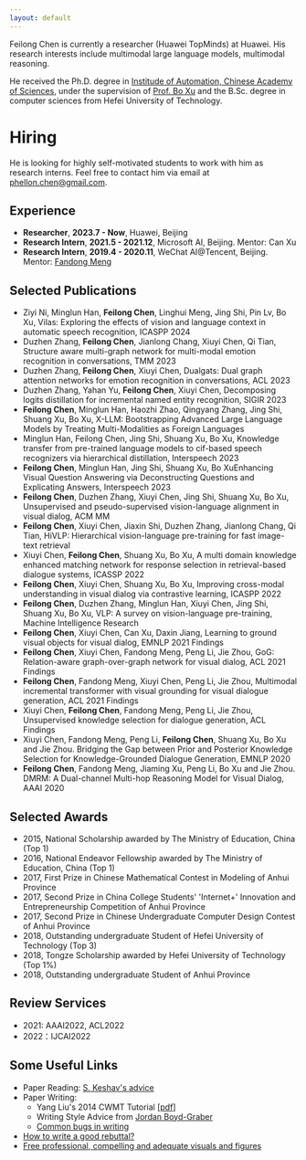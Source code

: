 ```yaml
---
layout: default
---
```


Feilong Chen is currently a researcher (Huawei TopMinds) at Huawei. His research interests include multimodal large language models, multimodal reasoning. <!-- See his [Google scholar](https://scholar.google.com/citations?user=LCPIYHsAAAAJ&hl=zh-CN) for more details. -->

He received the Ph.D. degree in [Institude of Automation, Chinese Academy of Sciences](http://www.ia.cas.cn), under the supervision of [Prof. Bo Xu](http://people.ucas.ac.cn/~xubo) and the B.Sc. degree in computer sciences from Hefei University of Technology.

# Hiring
He is looking for highly self-motivated students to work with him as research interns. Feel free to contact him via email at phellon.chen@gmail.com.


## Experience
* **Researcher**, **2023.7 - Now**, Huawei, Beijing
* **Research Intern**, **2021.5 - 2021.12**, Microsoft AI, Beijing. Mentor: Can Xu
* **Research Intern**, **2019.4 - 2020.11**, WeChat AI@Tencent, Beijing. Mentor: [Fandong Meng](http://fandongmeng.github.io/)

## Selected  Publications 
* Ziyi Ni, Minglun Han, **Feilong Chen**, Linghui Meng, Jing Shi, Pin Lv, Bo Xu, Vilas: Exploring the effects of vision and language context in automatic speech recognition, ICASPP 2024
* Duzhen Zhang, **Feilong Chen**, Jianlong Chang, Xiuyi Chen, Qi Tian, Structure aware multi-graph network for multi-modal emotion recognition in conversations, TMM 2023
* Duzhen Zhang, **Feilong Chen**, Xiuyi Chen, Dualgats: Dual graph attention networks for emotion recognition in conversations, ACL 2023
* Duzhen Zhang, Yahan Yu, **Feilong Chen**, Xiuyi Chen, Decomposing logits distillation for incremental named entity recognition, SIGIR 2023
* **Feilong Chen**, Minglun Han, Haozhi Zhao, Qingyang Zhang, Jing Shi, Shuang Xu, Bo Xu, X-LLM: Bootstrapping Advanced Large Language Models by Treating Multi-Modalities as Foreign Languages
* Minglun Han, Feilong Chen, Jing Shi, Shuang Xu, Bo Xu, Knowledge transfer from pre-trained language models to cif-based speech recognizers via hierarchical distillation, Interspeech 2023
* **Feilong Chen**, Minglun Han, Jing Shi, Shuang Xu, Bo XuEnhancing Visual Question Answering via Deconstructing Questions and Explicating Answers, Interspeech 2023
* **Feilong Chen**, Duzhen Zhang, Xiuyi Chen, Jing Shi, Shuang Xu, Bo Xu, Unsupervised and pseudo-supervised vision-language alignment in visual dialog, ACM MM
* **Feilong Chen**, Xiuyi Chen, Jiaxin Shi, Duzhen Zhang, Jianlong Chang, Qi Tian, HiVLP: Hierarchical vision-language pre-training for fast image-text retrieval
* Xiuyi Chen, **Feilong Chen**, Shuang Xu, Bo Xu, A multi domain knowledge enhanced matching network for response selection in retrieval-based dialogue systems, ICASSP 2022
* **Feilong Chen**, Xiuyi Chen, Shuang Xu, Bo Xu, Improving cross-modal understanding in visual dialog via contrastive learning, ICASPP 2022
* **Feilong Chen**, Duzhen Zhang, Minglun Han, Xiuyi Chen, Jing Shi, Shuang Xu, Bo Xu, VLP: A survey on vision-language pre-training, Machine Intelligence Research
* **Feilong Chen**, Xiuyi Chen, Can Xu, Daxin Jiang, Learning to ground visual objects for visual dialog, EMNLP 2021 Findings
* **Feilong Chen**, Xiuyi Chen, Fandong Meng, Peng Li, Jie Zhou, GoG: Relation-aware graph-over-graph network for visual dialog, ACL 2021 Findings
* **Feilong Chen**, Fandong Meng, Xiuyi Chen, Peng Li, Jie Zhou, Multimodal incremental transformer with visual grounding for visual dialogue generation, ACL 2021 Findings
* Xiuyi Chen, **Feilong Chen**, Fandong Meng, Peng Li, Jie Zhou, Unsupervised knowledge selection for dialogue generation, ACL Findings
* Xiuyi Chen, Fandong Meng, Peng Li, **Feilong Chen**, Shuang Xu, Bo Xu and Jie Zhou. Bridging the Gap between Prior and Posterior Knowledge Selection for Knowledge-Grounded Dialogue Generation, EMNLP 2020
* **Feilong Chen**, Fandong Meng, Jiaming Xu, Peng Li, Bo Xu and Jie Zhou. DMRM: A Dual-channel Multi-hop Reasoning Model for Visual Dialog, AAAI 2020 




## Selected Awards
* 2015, National Scholarship awarded by The Ministry of Education, China (Top 1)
* 2016, National Endeavor Fellowship awarded by The Ministry of Education, China (Top 1)
* 2017, First Prize in Chinese Mathematical Contest in Modeling of Anhui Province
* 2017, Second Prize in China College Students' 'Internet+' Innovation and Entrepreneurship Competition of Anhui Province
* 2017, Second Prize in Chinese Undergraduate Computer Design Contest of Anhui Province
* 2018, Outstanding undergraduate Student of Hefei University of Technology (Top 3) 
* 2018, Tongze Scholarship awarded by Hefei University of Technology (Top 1%)
* 2018, Outstanding undergraduate Student of Anhui Province

## Review Services
<!-- \* denotes being a Reviewer, otherwise being a Subreviewer: -->
* 2021: AAAI2022, ACL2022
* 2022：IJCAI2022

## Some Useful Links
* Paper Reading: [S. Keshav's advice](https://web.stanford.edu/class/ee384m/Handouts/HowtoReadPaper.pdf)
* Paper Writing:
  - Yang Liu's 2014 CWMT Tutorial \[[pdf](http://nlp.csai.tsinghua.edu.cn/~ly/talks/cwmt14_tut.pdf)\]
  - Writing Style Advice from [Jordan Boyd-Graber](http://users.umiacs.umd.edu/~jbg/static/style.html)
  - [Common bugs in writing](http://www.cs.columbia.edu/~hgs/etc/writing-bugs.html)
* [How to write a good rebuttal?](https://medium.com/@deviparikh/how-we-write-rebuttals-dc84742fece1)  
* [Free professional, compelling and adequate visuals and figures](https://github.com/dair-ai/ml-visuals)

<!--
## Hobbies
* Reading: philosophy, psychology, literature
* Sports: playing basketball, swimming, running and traveling
* Photography
-->

